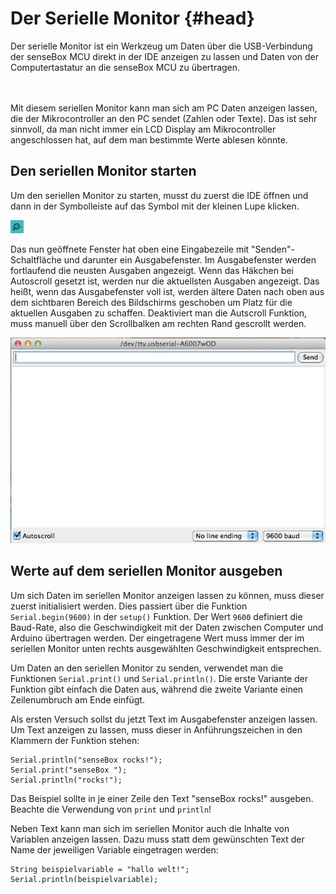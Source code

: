 # Der Serielle Monitor {#head}

<div class="description">Der serielle Monitor ist ein Werkzeug um Daten über die USB-Verbindung der senseBox MCU direkt in der IDE anzeigen zu lassen und Daten von der Computertastatur an die senseBox MCU zu übertragen.
</div>
<div class="line">
    <br>
    <br>
</div>


Mit diesem seriellen Monitor kann man sich am PC Daten anzeigen lassen, die der Mikrocontroller an den PC sendet (Zahlen oder Texte). 
Das ist sehr sinnvoll, da man nicht immer ein LCD Display am Mikrocontroller angeschlossen hat, auf dem man bestimmte Werte ablesen könnte.

## Den seriellen Monitor starten
Um den seriellen Monitor zu starten, musst du zuerst die IDE öffnen und dann in der Symbolleiste auf das Symbol mit der kleinen Lupe klicken.

![Lupen-Symbol](../pictures/grundlagen/arduino_magnifying_glass.png)

Das nun geöffnete Fenster hat oben eine Eingabezeile mit "Senden"-Schaltfläche und darunter ein Ausgabefenster.
Im Ausgabefenster werden fortlaufend die neusten Ausgaben angezeigt. Wenn das Häkchen bei Autoscroll gesetzt ist, werden nur die aktuellsten Ausgaben angezeigt.
Das heißt, wenn das Ausgabefenster voll ist, werden ältere Daten nach oben aus dem sichtbaren Bereich des Bildschirms geschoben um Platz für die aktuellen Ausgaben zu schaffen.
Deaktiviert man die Autscroll Funktion, muss manuell über den Scrollbalken am rechten Rand gescrollt werden.

![serieller Monitor](../pictures/grundlagen/arduino_serial_monitor_mac.jpg)

## Werte auf dem seriellen Monitor ausgeben
Um sich Daten im seriellen Monitor anzeigen lassen zu können, muss dieser zuerst initialisiert werden.
Dies passiert über die Funktion `Serial.begin(9600)` in der `setup()` Funktion.
Der Wert `9600` definiert die Baud-Rate, also die Geschwindigkeit mit der Daten zwischen Computer und Arduino übertragen werden.
Der eingetragene Wert muss immer der im seriellen Monitor unten rechts ausgewählten Geschwindigkeit entsprechen.

Um Daten an den seriellen Monitor zu senden, verwendet man die Funktionen `Serial.print()` und `Serial.println()`.
Die erste Variante der Funktion gibt einfach die Daten aus, während die zweite Variante einen Zeilenumbruch am Ende einfügt.


Als ersten Versuch sollst du jetzt Text im Ausgabefenster anzeigen lassen.
Um Text anzeigen zu lassen, muss dieser in Anführungszeichen in den Klammern der Funktion stehen:
```arduino
Serial.println("senseBox rocks!");
Serial.print("senseBox ");
Serial.println("rocks!");
```

Das Beispiel sollte in je einer Zeile den Text "senseBox rocks!" ausgeben.
Beachte die Verwendung von `print` und `println`!

Neben Text kann man sich im seriellen Monitor auch die Inhalte von Variablen anzeigen lassen. Dazu muss statt dem gewünschten Text der Name der jeweiligen Variable eingetragen werden:

```arduino
String beispielvariable = "hallo welt!";
Serial.println(beispielvariable);
```
